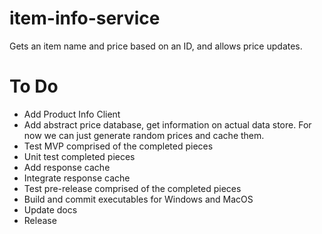 # item-info-service
Gets an item name and price based on an ID, and allows price updates.

# To Do
- Add Product Info Client
- Add abstract price database, get information on actual data store.  For now we can just generate random prices and cache them.
- Test MVP comprised of the completed pieces
- Unit test completed pieces
- Add response cache
- Integrate response cache
- Test pre-release comprised of the completed pieces
- Build and commit executables for Windows and MacOS
- Update docs
- Release
